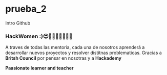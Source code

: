# prueba_2
Intro Github

### HackWomen :)😍💖🐱‍🐉👼👼👼👼
 
 A traves de todas las mentoría, cada una de nosotros aprenderá a desarrollar 
 nuevos proyectos y resolver distitnas problematicas. Gracias a **Britsh Council** por 
 pensar en nosotras y a **Hackademy**
 

**Paasionate learner and teacher**
